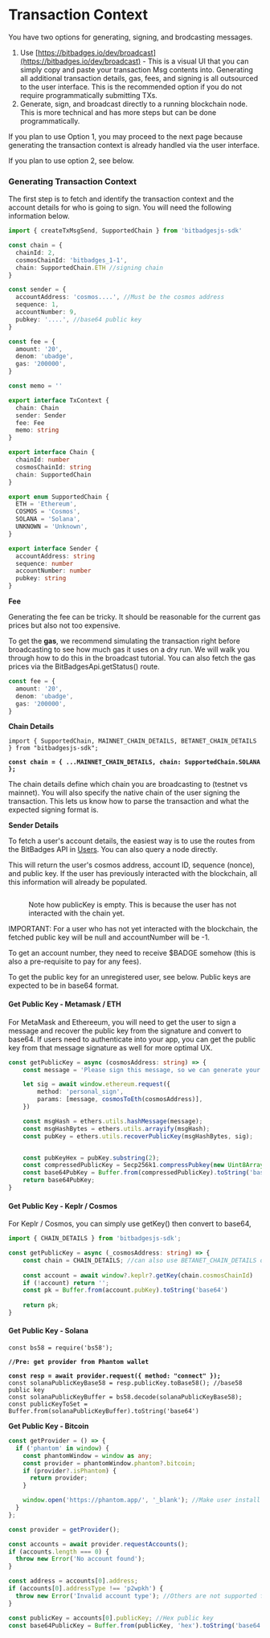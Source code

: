 # Transaction Context

You have two options for generating, signing, and brodcasting messages.

1. Use  [https://bitbadges.io/dev/broadcast](https://bitbadges.io/dev/broadcast) - This is a visual UI that you can simply copy and paste your transaction Msg contents into. Generating all additional transaction details, gas, fees, and signing is all outsourced to the user interface. This is the recommended option if you do not require programmatically submitting TXs.
2. Generate, sign, and broadcast directly to a running blockchain node. This is more technical and has more steps but can be done programmatically.&#x20;

If you plan to use Option 1, you may proceed to the next page because generating the transaction context is already handled via the user interface.

If you plan to use option 2, see below.

### Generating Transaction Context

The first step is to fetch and identify the transaction context and the account details for who is going to sign. You will need the following information below.

```typescript
import { createTxMsgSend, SupportedChain } from 'bitbadgesjs-sdk'

const chain = {
  chainId: 2,
  cosmosChainId: 'bitbadges_1-1',
  chain: SupportedChain.ETH //signing chain
}

const sender = {
  accountAddress: 'cosmos....', //Must be the cosmos address
  sequence: 1,
  accountNumber: 9,  
  pubkey: '....', //base64 public key
}

const fee = {
  amount: '20',
  denom: 'ubadge',
  gas: '200000',
}

const memo = ''
```

```typescript
export interface TxContext {
  chain: Chain
  sender: Sender
  fee: Fee
  memo: string
}
```

```typescript
export interface Chain {
  chainId: number
  cosmosChainId: string
  chain: SupportedChain
}
```

```typescript
export enum SupportedChain {
  ETH = 'Ethereum',
  COSMOS = 'Cosmos',
  SOLANA = 'Solana',
  UNKNOWN = 'Unknown',
}
```

```typescript
export interface Sender {
  accountAddress: string
  sequence: number
  accountNumber: number
  pubkey: string
}
```

**Fee**

Generating the fee can be tricky. It should be reasonable for the current gas prices but also not too expensive.&#x20;

To get the **gas**, we recommend simulating the transaction right before broadcasting to see how much gas it uses on a dry run. We will walk you through how to do this in the broadcast tutorial. You can also fetch the gas prices via the BitBadgesApi.getStatus() route.&#x20;

```typescript
const fee = {
  amount: '20',
  denom: 'ubadge',
  gas: '200000',
}
```

**Chain Details**

<pre class="language-typescript"><code class="lang-typescript">import { SupportedChain, MAINNET_CHAIN_DETAILS, BETANET_CHAIN_DETAILS } from "bitbadgesjs-sdk";
<strong>
</strong><strong>const chain = { ...MAINNET_CHAIN_DETAILS, chain: SupportedChain.SOLANA };
</strong></code></pre>

The chain details define which chain you are broadcasting to (testnet vs mainnet). You will also specify the native chain of the user signing the transaction. This lets us know how to parse the transaction and what the expected signing format is.

**Sender Details**

To fetch a user's account details, the easiest way is to use the routes from the BitBadges API in [Users](broken-reference). You can also query a node directly.

This will return the user's cosmos address, account ID, sequence (nonce), and public key. If the user has previously interacted with the blockchain, all this information will already be populated.

<figure><img src="../../.gitbook/assets/image (15).png" alt=""><figcaption><p>Note how publicKey is empty. This is because the user has not interacted with the chain yet.</p></figcaption></figure>

IMPORTANT: For a user who has not yet interacted with the blockchain, the fetched public key will be null and accountNumber will be -1.&#x20;

To get an account number, they need to receive $BADGE somehow (this is also a pre-requisite to pay for any fees).

To get the public key for an unregistered user, see below. Public keys are expected to be in base64 format.

#### **Get Public Key - Metamask / ETH**

For MetaMask and Ethereeum, you will need to get the user to sign a message and recover the public key from the signature and convert to base64. If users need to authenticate into your app, you can get the public key from that message signature as well for more optimal UX.

```typescript
const getPublicKey = async (cosmosAddress: string) => {
    const message = 'Please sign this message, so we can generate your public key';

    let sig = await window.ethereum.request({
        method: 'personal_sign',
        params: [message, cosmosToEth(cosmosAddress)],
    })

    const msgHash = ethers.utils.hashMessage(message);
    const msgHashBytes = ethers.utils.arrayify(msgHash);
    const pubKey = ethers.utils.recoverPublicKey(msgHashBytes, sig);


    const pubKeyHex = pubKey.substring(2);
    const compressedPublicKey = Secp256k1.compressPubkey(new Uint8Array(Buffer.from(pubKeyHex, 'hex')));
    const base64PubKey = Buffer.from(compressedPublicKey).toString('base64')
    return base64PubKey;
}
```

#### **Get Public Key - Keplr / Cosmos**

For Keplr / Cosmos, you can simply use getKey() then convert to base64,

```typescript
import { CHAIN_DETAILS } from 'bitbadgesjs-sdk';

const getPublicKey = async (_cosmosAddress: string) => {
    const chain = CHAIN_DETAILS; //can also use BETANET_CHAIN_DETAILS or MAINNET_CHAIN_DETAILS
    
    const account = await window?.keplr?.getKey(chain.cosmosChainId)
    if (!account) return '';
    const pk = Buffer.from(account.pubKey).toString('base64')
    
    return pk;
}
```

#### **Get Public Key - Solana**

<pre class="language-typescript"><code class="lang-typescript">const bs58 = require('bs58');
<strong>
</strong><strong>//Pre: get provider from Phantom wallet
</strong><strong>
</strong><strong>const resp = await provider.request({ method: "connect" });
</strong>const solanaPublicKeyBase58 = resp.publicKey.toBase58(); //base58 public key
const solanaPublicKeyBuffer = bs58.decode(solanaPublicKeyBase58);
const publicKeyToSet = Buffer.from(solanaPublicKeyBuffer).toString('base64')
</code></pre>

**Get Public Key - Bitcoin**

```typescript
const getProvider = () => {
  if ('phantom' in window) {
    const phantomWindow = window as any;
    const provider = phantomWindow.phantom?.bitcoin;
    if (provider?.isPhantom) {
      return provider;
    }

    window.open('https://phantom.app/', '_blank'); //Make user install it
  }
};

const provider = getProvider();

const accounts = await provider.requestAccounts();
if (accounts.length === 0) {
  throw new Error('No account found');
}

const address = accounts[0].address;
if (accounts[0].addressType !== 'p2wpkh') {
  throw new Error('Invalid account type'); //Others are not supported for BitBadges
}

const publicKey = accounts[0].publicKey; //Hex public key
const base64PublicKey = Buffer.from(publicKey, 'hex').toString('base64');
```
